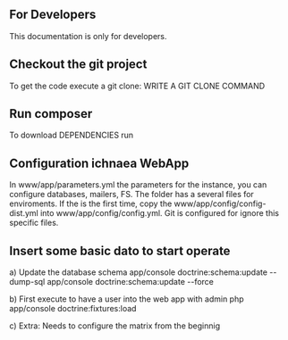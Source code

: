 For Developers
--------------
This documentation is only for developers. 

Checkout the git project
------------------------
To get the code execute a git clone:
WRITE A GIT CLONE COMMAND

Run composer
------------
To download DEPENDENCIES run

Configuration ichnaea WebApp
----------------------------
In www/app/parameters.yml the parameters for the instance, you can configure databases, mailers, FS. The folder has a several files for enviroments. If the is the first time, copy the www/app/config/config-dist.yml into www/app/config/config.yml. Git is configured for ignore this specific files.


Insert some basic dato to start operate
---------------------------------------
a) Update the database schema
app/console doctrine:schema:update --dump-sql
app/console doctrine:schema:update --force

b) First execute to have a user into the web app with admin
php app/console doctrine:fixtures:load

c) Extra: Needs to configure the matrix from the beginnig

